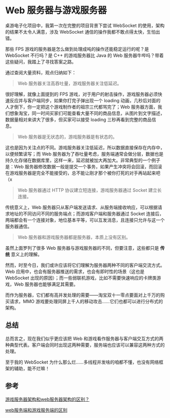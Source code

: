 # Web 服务器与游戏服务器

桌游电子化项目中，我第一次在完整的项目背景下尝试 WebSocket 的使用，架构的结果不太令人满意，涉及 WebSocket 通信的操作我都不敢点得太快，生怕出错。

那些 FPS 游戏的服务器是怎么做到处理成吨的操作还能稳定运行的呢？是 WebSocket 不行吗？是 C++ 的游戏服务器比 Java 的 Web 服务器牛哔吗？带着这些疑问，我踏上了寻找答案之路。

通过查阅大量资料，观点归纳如下：

> Web 服务器关注高吞吐量，游戏服务器关注低延迟。

很好理解，就像上面提到的 FPS 游戏，对于用户的射击操作，游戏服务器必须快速反应并与客户端同步，如果你打完子弹出现一个 loading 动画，几秒后对面的人才倒下，你一定把这个游戏制作者的祖宗三代都骂完了；Web 服务器方面，我们想象淘宝，同一时间买家们可能查看大量不同的商品信息，从图片到文字描述，数据量相对来讲大了很多，但买家可以接受 loading 三秒再看到完整的商品信息。

> Web 服务器是无状态的，游戏服务器是有状态的。

这也是因为关注点的不同。游戏服务器关注低延迟，所以数据直接保存在内存中，以便频繁读写；而 Web 服务器为了吞吐量考虑，服务端通常会做分层，数据也是持久化存储在数据库里，这样一来，延迟就被加大再加大。非常典型的一个例子是：Web 服务器修改数据一般是提交一个事务，如果产生冲突将会回滚，而回滚在游戏服务器是完全不能接受的，总不能让刚才那个被你打死的对手再站起来吧（x

> Web 服务器通过 HTTP 协议建立短连接，游戏服务器通过 Socket 建立长连接。

传统意义上，Web 服务器只从客户端发送请求、从服务端接收响应，可以根据请求地址的不同访问不同的服务端点；而游戏客户端和服务器通过 Socket 连接后，两端都会有一个连接对象，地位基本平等，可以互发消息，且连接只允许与这一个服务器通信。

> Web 服务器和游戏服务器都是服务器，本质上没有区别。

虽然上面罗列了很多 Web 服务器与游戏服务器的不同，但要注意，这些都只是 **传统** 意义上的理解。

然而，时至今日，我们或许应该将它们理解为服务器两种不同的客户端交流方式。Web 应用中，也会有服务器推送的需求，也会有即时性的场景（这也是 WebSocket 出现的原因）；而一些弱联机游戏，比如不需要快速响应的卡牌类游戏，Web 服务器也能够满足其需要。

而作为服务器，它们都有高并发处理的需要——淘宝双十一零点要面对上千万的购买请求，MMO 游戏要处理同屏上千人的移动攻击……它们也都可以进行分布式的架构。

## 总结

总而言之，现在我们似乎更应该把 Web 和游戏看作服务器与客户端交互方式的两种典型代表。客户端会同时出现这两种需要，服务端也应该可以兼容这两种方式的处理。

至于我的 WebSocket 为什么那么烂……多线程并发啥的咱都不懂，也没有网络框架的辅助，能不烂嘛！

## 参考

[游戏服务器架构和web服务器架构的区别？](https://www.zhihu.com/question/35013939)

[web服务端和游戏服务端的区别](https://blog.csdn.net/acmdream/article/details/53165167)
